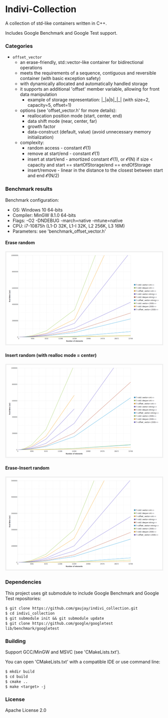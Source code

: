 # Indivi-Collection

A collection of std-like containers written in C++.

Includes Google Benchmark and Google Test support.

### Categories

- `offset_vector`
	- an erase-friendly, std::vector-like container for bidirectional operations
	- meets the requirements of a sequence, contiguous and reversible container (with basic exception safety)
	- with dynamically allocated and automatically handled storage
	- it supports an additional 'offset' member variable, allowing for front data manipulation
		- example of storage representation:  |\_|a|b|\_|\_|  (with size=2, capacity=5, offset=1)
	- options (see 'offset_vector.h' for more details):
		- reallocation position mode (start, center, end)
		- data shift mode (near, center, far)
		- growth factor
		- data-construct (default, value) (avoid unnecessary memory initialization)
	- complexity:
		- random access - constant 𝓞(1)
		- remove at start/end - constant 𝓞(1)
		- insert at start/end - amortized constant 𝓞(1), or 𝓞(N) if size < capacity and start == startOfStorage/end == endOfStorage
		- insert/remove - linear in the distance to the closest between start and end 𝓞(N/2)

### Benchmark results

Benchmark configuration:
- OS: Windows 10 64-bits
- Compiler: MinGW 8.1.0 64-bits
- Flags: -O2 -DNDEBUG -march=native -mtune=native
- CPU: i7-10875h (L1-D 32K, L1-I 32K, L2 256K, L3 16M)
- Parameters: see 'benchmark_offset_vector.h'

#### Erase random

![Erase_Random](docs/Erase_Random.png)

#### Insert random (with realloc mode = center)

![Insert_Random](docs/Insert_Random.png)

#### Erase-Insert random

![EraseInsert_Random](docs/EraseInsert_Random.png)

### Dependencies

This project uses git submodule to include Google Benchmark and Google Test repositories:

    $ git clone https://github.com/gaujay/indivi_collection.git
    $ cd indivi_collection
    $ git submodule init && git submodule update
    $ git clone https://github.com/google/googletest lib/benchmark/googletest

### Building

Support GCC/MinGW and MSVC (see 'CMakeLists.txt').

You can open 'CMakeLists.txt' with a compatible IDE or use command line:

    $ mkdir build
    $ cd build
    $ cmake ..
    $ make <target> -j

### License

Apache License 2.0
